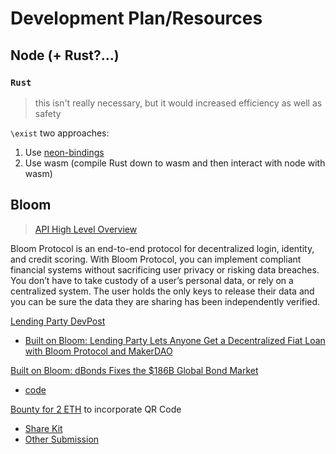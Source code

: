 # Development Plan/Resources

## Node (+ Rust?...)


### `Rust`
> this isn't really necessary, but it would increased efficiency as well as safety

`\exist` two approaches:
1. Use [neon-bindings](https://github.com/neon-bindings)
2. Use wasm (compile Rust down to wasm and then interact with node with wasm)

## Bloom
> [API High Level Overview](https://blog.hellobloom.io/sponsoring-eth-sf-hackathon-api-prize-bloom-protocol-api-overview-d9630d663b98)

Bloom Protocol is an end-to-end protocol for decentralized login, identity, and credit scoring. With Bloom Protocol, you can implement compliant financial systems without sacrificing user privacy or risking data breaches. You don’t have to take custody of a user’s personal data, or rely on a centralized system. The user holds the only keys to release their data and you can be sure the data they are sharing has been independently verified.

[Lending Party DevPost](https://devpost.com/software/lendingparty)
* [Built on Bloom: Lending Party Lets Anyone Get a Decentralized Fiat Loan with Bloom Protocol and MakerDAO](https://blog.hellobloom.io/built-on-bloom-lending-party-lets-anyone-get-a-decentralized-fiat-loan-with-bloom-protocol-and-56de8d660b3c)

[Built on Bloom: dBonds Fixes the $186B Global Bond Market](https://blog.hellobloom.io/built-on-bloom-dbonds-fixes-the-186b-global-bond-market-ffddaa6ed5b1)
* [code](https://github.com/carlosgj94/status-hackathon)

[Bounty for 2 ETH](https://gitcoin.co/issue/hellobloom/share-kit/28/1857) to incorporate QR Code
* [Share Kit](https://github.com/hellobloom/share-kit)
* [Other Submission](https://github.com/vikaskyadav/bloom-login)